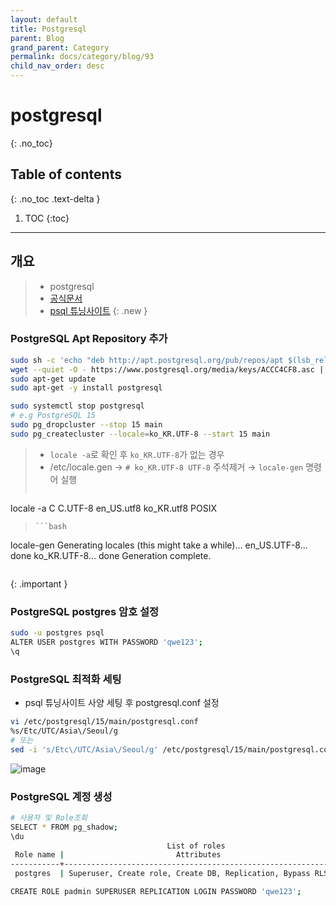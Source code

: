 ```yaml
---
layout: default
title: Postgresql
parent: Blog
grand_parent: Category
permalink: docs/category/blog/93
child_nav_order: desc
---
```

# postgresql
{: .no_toc}

## Table of contents
{: .no_toc .text-delta }

1. TOC
{:toc}

---
## 개요

> - postgresql
> - [공식문서](https://www.postgresql.org/download/linux/ubuntu/)
> - [psql 튜닝사이트](https://pgtune.leopard.in.ua/)
{: .new }

### PostgreSQL Apt Repository 추가

```bash
sudo sh -c 'echo "deb http://apt.postgresql.org/pub/repos/apt $(lsb_release -cs)-pgdg main" > /etc/apt/sources.list.d/pgdg.list'
wget --quiet -O - https://www.postgresql.org/media/keys/ACCC4CF8.asc | sudo apt-key add -
sudo apt-get update
sudo apt-get -y install postgresql
```

```bash
sudo systemctl stop postgresql
# e.g PostgreSQL 15
sudo pg_dropcluster --stop 15 main
sudo pg_createcluster --locale=ko_KR.UTF-8 --start 15 main
```

> - `locale -a`로 확인 후 `ko_KR.UTF-8`가 없는 경우
> - /etc/locale.gen → `# ko_KR.UTF-8 UTF-8` 주석제거 → `locale-gen` 명령어 실행
> ```bash
locale -a
C
C.UTF-8
en_US.utf8
ko_KR.utf8
POSIX
> ```
> ```bash
locale-gen
Generating locales (this might take a while)...
  en_US.UTF-8... done
  ko_KR.UTF-8... done
Generation complete.
> ```
{: .important }

### PostgreSQL postgres 암호 설정

```bash
sudo -u postgres psql
ALTER USER postgres WITH PASSWORD 'qwe123';
\q
```

### PostgreSQL 최적화 세팅

- psql 튜닝사이트 사양 세팅 후 postgresql.conf 설정
```bash
vi /etc/postgresql/15/main/postgresql.conf
%s/Etc/UTC/Asia\/Seoul/g
# 또는
sed -i 's/Etc\/UTC/Asia\/Seoul/g' /etc/postgresql/15/main/postgresql.conf
```

![image](https://github.com/heaths2/heaths2.github.io/assets/36792594/0b878fde-20d1-4ed6-84ee-037cedfd21dc)


### PostgreSQL 계정 생성

```bash
# 사용자 및 Role조회
SELECT * FROM pg_shadow;
\du
                                   List of roles
 Role name |                         Attributes                         | Member of 
-----------+------------------------------------------------------------+-----------
 postgres  | Superuser, Create role, Create DB, Replication, Bypass RLS | {}
```

```bash
CREATE ROLE padmin SUPERUSER REPLICATION LOGIN PASSWORD 'qwe123';
```
